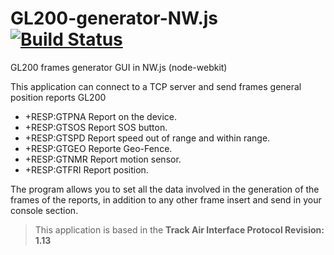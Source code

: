 # GL200-generator-NW.js [![Build Status](https://travis-ci.org/3LA-dev/GL200-generator-NW.js.svg)](https://travis-ci.org/3LA-dev/GL200-generator-NW.js)
GL200 frames generator GUI in NW.js (node-webkit)

This application can connect to a TCP server and send frames general position reports GL200 

- +RESP:GTPNA Report on the device.
- +RESP:GTSOS Report SOS button.
- +RESP:GTSPD Report speed out of range and within range.
- +RESP:GTGEO Reporte Geo-Fence.
- +RESP:GTNMR Report motion sensor.
- +RESP:GTFRI Report position.

The program allows you to set all the data involved in the generation of the frames of the reports, in addition to any other frame insert and send in your console section.

> This application is based in the **Track Air Interface Protocol Revision: 1.13**
